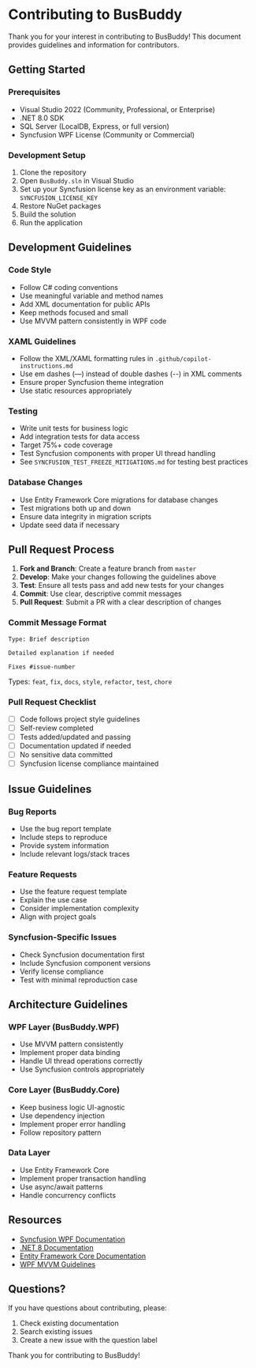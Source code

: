 # Contributing to BusBuddy

Thank you for your interest in contributing to BusBuddy! This document provides guidelines and information for contributors.

## Getting Started

### Prerequisites
- Visual Studio 2022 (Community, Professional, or Enterprise)
- .NET 8.0 SDK
- SQL Server (LocalDB, Express, or full version)
- Syncfusion WPF License (Community or Commercial)

### Development Setup
1. Clone the repository
2. Open `BusBuddy.sln` in Visual Studio
3. Set up your Syncfusion license key as an environment variable: `SYNCFUSION_LICENSE_KEY`
4. Restore NuGet packages
5. Build the solution
6. Run the application

## Development Guidelines

### Code Style
- Follow C# coding conventions
- Use meaningful variable and method names
- Add XML documentation for public APIs
- Keep methods focused and small
- Use MVVM pattern consistently in WPF code

### XAML Guidelines
- Follow the XML/XAML formatting rules in `.github/copilot-instructions.md`
- Use em dashes (—) instead of double dashes (--) in XML comments
- Ensure proper Syncfusion theme integration
- Use static resources appropriately

### Testing
- Write unit tests for business logic
- Add integration tests for data access
- Target 75%+ code coverage
- Test Syncfusion components with proper UI thread handling
- See `SYNCFUSION_TEST_FREEZE_MITIGATIONS.md` for testing best practices

### Database Changes
- Use Entity Framework Core migrations for database changes
- Test migrations both up and down
- Ensure data integrity in migration scripts
- Update seed data if necessary

## Pull Request Process

1. **Fork and Branch**: Create a feature branch from `master`
2. **Develop**: Make your changes following the guidelines above
3. **Test**: Ensure all tests pass and add new tests for your changes
4. **Commit**: Use clear, descriptive commit messages
5. **Pull Request**: Submit a PR with a clear description of changes

### Commit Message Format
```
Type: Brief description

Detailed explanation if needed

Fixes #issue-number
```

Types: `feat`, `fix`, `docs`, `style`, `refactor`, `test`, `chore`

### Pull Request Checklist
- [ ] Code follows project style guidelines
- [ ] Self-review completed
- [ ] Tests added/updated and passing
- [ ] Documentation updated if needed
- [ ] No sensitive data committed
- [ ] Syncfusion license compliance maintained

## Issue Guidelines

### Bug Reports
- Use the bug report template
- Include steps to reproduce
- Provide system information
- Include relevant logs/stack traces

### Feature Requests
- Use the feature request template
- Explain the use case
- Consider implementation complexity
- Align with project goals

### Syncfusion-Specific Issues
- Check Syncfusion documentation first
- Include Syncfusion component versions
- Verify license compliance
- Test with minimal reproduction case

## Architecture Guidelines

### WPF Layer (BusBuddy.WPF)
- Use MVVM pattern consistently
- Implement proper data binding
- Handle UI thread operations correctly
- Use Syncfusion controls appropriately

### Core Layer (BusBuddy.Core)
- Keep business logic UI-agnostic
- Use dependency injection
- Implement proper error handling
- Follow repository pattern

### Data Layer
- Use Entity Framework Core
- Implement proper transaction handling
- Use async/await patterns
- Handle concurrency conflicts

## Resources

- [Syncfusion WPF Documentation](https://help.syncfusion.com/wpf/welcome-to-syncfusion-essential-wpf)
- [.NET 8 Documentation](https://docs.microsoft.com/en-us/dotnet/)
- [Entity Framework Core Documentation](https://docs.microsoft.com/en-us/ef/core/)
- [WPF MVVM Guidelines](https://docs.microsoft.com/en-us/dotnet/desktop/wpf/data/data-binding-overview)

## Questions?

If you have questions about contributing, please:
1. Check existing documentation
2. Search existing issues
3. Create a new issue with the question label

Thank you for contributing to BusBuddy!
